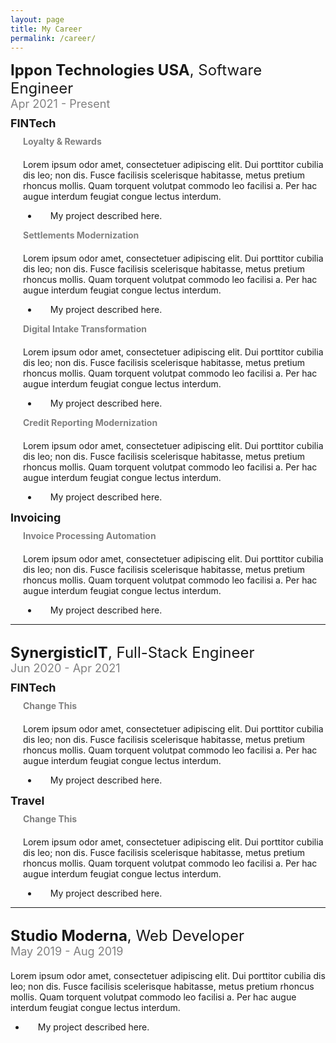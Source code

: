 ```yaml
---
layout: page
title: My Career
permalink: /career/
---
```


<div style="margin-bottom: 30px">
    <div style="margin-bottom: 10px">
        <span style="font-size: 24px"><b>Ippon Technologies USA</b>, Software Engineer</span>
        <br>
        <span style="font-size: 18px; color: grey">Apr 2021 - Present</span>
    </div>
    <div style="margin-bottom: 10px">
        <span style="font-size: 18px"><b>FINTech</b></span>
        <div style="margin-top: 10px; padding-left: 20px">
            <span style="font-size: 14px; color: grey"><b>Loyalty & Rewards</b></span>
            <p style="margin-top: 20px">
                Lorem ipsum odor amet, consectetuer adipiscing elit. Dui porttitor cubilia dis leo; non dis. Fusce facilisis scelerisque 
                habitasse, metus pretium rhoncus mollis. Quam torquent volutpat commodo leo facilisi a. Per hac augue interdum feugiat 
                congue lectus interdum.
            </p>
            <ul>
                <li style="padding-left: 20px">My project described here.</li>
            </ul>
            <span style="font-size: 14px; color: grey"><b>Settlements Modernization</b></span>
            <p style="margin-top: 20px">
                Lorem ipsum odor amet, consectetuer adipiscing elit. Dui porttitor cubilia dis leo; non dis. Fusce facilisis scelerisque 
                habitasse, metus pretium rhoncus mollis. Quam torquent volutpat commodo leo facilisi a. Per hac augue interdum feugiat 
                congue lectus interdum.
            </p>
            <ul>
                <li style="padding-left: 20px">My project described here.</li>
            </ul>
            <span style="font-size: 14px; color: grey"><b>Digital Intake Transformation</b></span>
            <p style="margin-top: 20px">
                Lorem ipsum odor amet, consectetuer adipiscing elit. Dui porttitor cubilia dis leo; non dis. Fusce facilisis scelerisque 
                habitasse, metus pretium rhoncus mollis. Quam torquent volutpat commodo leo facilisi a. Per hac augue interdum feugiat 
                congue lectus interdum.
            </p>
            <ul>
                <li style="padding-left: 20px">My project described here.</li>
            </ul>
            <span style="font-size: 14px; color: grey"><b>Credit Reporting Modernization</b></span>
            <p style="margin-top: 20px">
                Lorem ipsum odor amet, consectetuer adipiscing elit. Dui porttitor cubilia dis leo; non dis. Fusce facilisis scelerisque 
                habitasse, metus pretium rhoncus mollis. Quam torquent volutpat commodo leo facilisi a. Per hac augue interdum feugiat 
                congue lectus interdum.
            </p>
            <ul>
                <li style="padding-left: 20px">My project described here.</li>
            </ul>
        </div>
        <span style="font-size: 18px"><b>Invoicing</b></span>
        <div style="margin-top: 10px; padding-left: 20px">
            <span style="font-size: 14px; color: grey"><b>Invoice Processing Automation</b></span>
            <p style="margin-top: 20px">
                Lorem ipsum odor amet, consectetuer adipiscing elit. Dui porttitor cubilia dis leo; non dis. Fusce facilisis scelerisque 
                habitasse, metus pretium rhoncus mollis. Quam torquent volutpat commodo leo facilisi a. Per hac augue interdum feugiat 
                congue lectus interdum.
            </p>
            <ul>
                <li style="padding-left: 20px">My project described here.</li>
            </ul>
        </div>
    </div>
    <hr>
</div>

<div style="margin-bottom: 30px">
    <div style="margin-bottom: 10px">
        <span style="font-size: 24px"><b>SynergisticIT</b>, Full-Stack Engineer</span>
        <br>
        <span style="font-size: 18px; color: grey">Jun 2020 - Apr 2021</span>
    </div>
    <div style="margin-bottom: 10px">
        <span style="font-size: 18px"><b>FINTech</b></span>
        <div style="margin-top: 10px; padding-left: 20px">
            <span style="font-size: 14px; color: grey"><b>Change This</b></span>
            <p style="margin-top: 20px">
                Lorem ipsum odor amet, consectetuer adipiscing elit. Dui porttitor cubilia dis leo; non dis. Fusce facilisis scelerisque 
                habitasse, metus pretium rhoncus mollis. Quam torquent volutpat commodo leo facilisi a. Per hac augue interdum feugiat 
                congue lectus interdum.
            </p>
            <ul>
                <li style="padding-left: 20px">My project described here.</li>
            </ul>
        </div>
        <span style="font-size: 18px"><b>Travel</b></span>
        <div style="margin-top: 10px; padding-left: 20px">
            <span style="font-size: 14px; color: grey"><b>Change This</b></span>
            <p style="margin-top: 20px">
                Lorem ipsum odor amet, consectetuer adipiscing elit. Dui porttitor cubilia dis leo; non dis. Fusce facilisis scelerisque 
                habitasse, metus pretium rhoncus mollis. Quam torquent volutpat commodo leo facilisi a. Per hac augue interdum feugiat 
                congue lectus interdum.
            </p>
            <ul>
                <li style="padding-left: 20px">My project described here.</li>
            </ul>
        </div>
    </div>
    <hr>
</div>
<div style="margin-bottom: 30px">
    <div style="margin-bottom: 10px">
        <span style="font-size: 24px"><b>Studio Moderna</b>, Web Developer</span>
        <br>
        <span style="font-size: 18px; color: grey">May 2019 - Aug 2019</span>
    </div>
    <div style="margin-bottom: 10px">
        <p style="margin-top: 20px">
            Lorem ipsum odor amet, consectetuer adipiscing elit. Dui porttitor cubilia dis leo; non dis. Fusce facilisis scelerisque 
            habitasse, metus pretium rhoncus mollis. Quam torquent volutpat commodo leo facilisi a. Per hac augue interdum feugiat 
            congue lectus interdum.
        </p>
        <ul>
            <li style="padding-left: 20px">My project described here.</li>
        </ul>
    </div>
</div>

